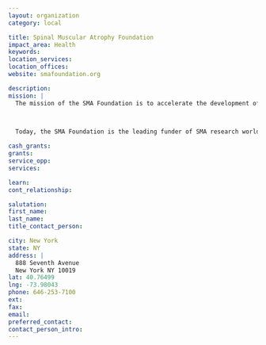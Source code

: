 ```yaml
---
layout: organization
category: local

title: Spinal Muscular Atrophy Foundation
impact_area: Health
keywords: 
location_services: 
location_offices: 
website: smafoundation.org

description: 
mission: |
  The mission of the SMA Foundation is to accelerate the development of a treatment for SMA, the number one genetic killer of infants and toddlers.

  

  Today, the SMA Foundation is the leading funder of SMA research worldwide–over $100M has been spent on basic, translational , and clinical  research. We have invested more than $30M on developing critical, validated research tools and other drug discovery assets  Our mandate is to ensure that all of the results of our research funding are made readily available to every SMA researcher with minimal cost and obligation.

cash_grants: 
grants: 
service_opp: 
services: 

learn: 
cont_relationship: 

salutation: 
first_name: 
last_name: 
title_contact_person: 

city: New York
state: NY
address: |
  888 Seventh Avenue  
  New York NY 10019
lat: 40.76499
lng: -73.98043
phone: 646-253-7100
ext: 
fax: 
email: 
preferred_contact: 
contact_person_intro: 
---
```

